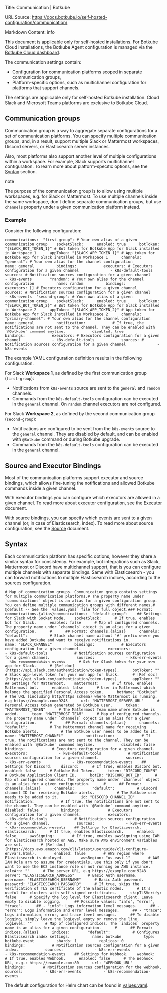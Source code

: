 Title: Communication | Botkube

URL Source: https://docs.botkube.io/self-hosted-configuration/communication/

Markdown Content:
info

This document is applicable only for self-hosted installations. For Botkube Cloud installations, the Botkube Agent configuration is managed via the [Botkube Cloud dashboard](https://app.botkube.io/).

The communication settings contain:

*   Configuration for communication platforms scoped in separate communication groups,
*   Platform-specific options, such as multichannel configuration for platforms that support channels.

The settings are applicable only for self-hosted Botkube installation. Cloud Slack and Microsoft Teams platforms are exclusive to Botkube Cloud.

Communication groups[​](https://docs.botkube.io/self-hosted-configuration/communication/#communication-groups "Direct link to Communication groups")
----------------------------------------------------------------------------------------------------------------------------------------------------

Communication group is a way to aggregate separate configurations for a set of communication platforms. You can specify multiple communication groups, and, in a result, support multiple Slack or Mattermost workspaces, Discord servers, or Elasticsearch server instances.

Also, most platforms also support another level of multiple configurations within a workspace. For example, Slack supports multichannel configuration. To learn more about platform-specific options, see the [Syntax](https://docs.botkube.io/self-hosted-configuration/communication/#syntax) section.

note

The purpose of the communication group is to allow using multiple workspaces, e.g. for Slack or Mattermost. To use multiple channels inside the same workspace, don't define separate communication groups, but use `channels` property under a given communication platform instead.

### Example[​](https://docs.botkube.io/self-hosted-configuration/communication/#example "Direct link to Example")

Consider the following configuration:

```
communications:  "first-group": # Your own alias of a given communication group    socketSlack:      enabled: true      botToken: "{SLACK_BOT_TOKEN_1}" # Bot token for Botkube App for Slack installed in Workspace 1      appToken: "{SLACK_APP_TOKEN_1}" # App token for Botkube App for Slack installed in Workspace 1      channels:        "general": # Your own alias for the channel configuration          name: general          bindings:            executors: # Executors configuration for a given channel              - k8s-default-tools            sources: # Notification sources configuration for a given channel              - k8s-events        "random": # Your own alias for the channel configuration          name: random          bindings:            executors: [] # Executors configuration for a given channel            sources: # Notification sources configuration for a given channel              - k8s-events  "second-group": # Your own alias of a given communication group    socketSlack:      enabled: true      botToken: "{SLACK_BOT_TOKEN_2}" # Bot token for Botkube App for Slack installed in Workspace 2      appToken: "{SLACK_APP_TOKEN_2}" # App token for Botkube App for Slack installed in Workspace 2      channels:        "primary-channel": # Your own alias for the channel configuration          name: general          notification:            # If true, the notifications are not sent to the channel. They can be enabled with `@Botkube` command anytime.            disabled: true          bindings:            executors: # Executors configuration for a given channel              - k8s-default-tools            sources: # Notification sources configuration for a given channel              - k8s-events
```

The example YAML configuration definition results in the following configuration.

For Slack **Workspace 1**, as defined by the first communication group (`first-group`):

*   Notifications from `k8s-events` source are sent to the `general` and `random` channels.
*   Commands from the `k8s-default-tools` configuration can be executed in the `general` channel. On `random` channel executors are not configured.

For Slack **Workspace 2**, as defined by the second communication group (`second-group`):

*   Notifications are configured to be sent from the `k8s-events` source to the `general` channel. They are disabled by default, and can be enabled with `@Botkube` command or during Botkube upgrade.
*   Commands from the `k8s-default-tools` configuration can be executed in the `general` channel.

Source and Executor Bindings[​](https://docs.botkube.io/self-hosted-configuration/communication/#source-and-executor-bindings "Direct link to Source and Executor Bindings")
----------------------------------------------------------------------------------------------------------------------------------------------------------------------------

Most of the communication platforms support executor and source bindings, which allows fine-tuning the notifications and allowed Botkube commands inside a given channel.

With executor bindings you can configure which executors are allowed in a given channel. To read more about executor configuration, see the [Executor](https://docs.botkube.io/self-hosted-configuration/executor) document.

With source bindings, you can specify which events are sent to a given channel (or, in case of Elasticsearch, index). To read more about source configuration, see the [Source](https://docs.botkube.io/self-hosted-configuration/source) document.

Syntax[​](https://docs.botkube.io/self-hosted-configuration/communication/#syntax "Direct link to Syntax")
----------------------------------------------------------------------------------------------------------

Each communication platform has specific options, however they share a similar syntax for consistency. For example, bot integrations such as Slack, Mattermost or Discord have multichannel support, that is you can configure multiple channels with separate bindings. Same with Elasticsearch - you can forward notifications to multiple Elasticsearch indices, according to the sources configuration.

```
# Map of communication groups. Communication group contains settings for multiple communication platforms.# The property name under `communications` object is an alias for a given configuration group. You can define multiple communication groups with different names.# @default -- See the `values.yaml` file for full object.### Format: communications.{alias}communications:  "default-group":    ## Settings for Slack with Socket Mode.    socketSlack:      # If true, enables bot for Slack.      enabled: false      # Map of configured channels. The property name under `channels` object is an alias for a given configuration.      #      ## Format: channels.{alias}      channels:        "default":          # Slack channel name without '#' prefix where you have added Botkube and want to receive notifications in.          name: "SLACK_CHANNEL"          bindings:            # Executors configuration for a given channel.            executors:              - k8s-default-tools            # Notification sources configuration for a given channel.            sources:              - k8s-err-events              - k8s-recommendation-events      # Bot for Slack token for your own app for Slack.      # [Ref doc](https://api.slack.com/authentication/token-types).      botToken: ""      # Slack app-level token for your own app for Slack.      # [Ref doc](https://api.slack.com/authentication/token-types).      appToken: ""    ## Settings for Mattermost.    mattermost:      # If true, enables Mattermost bot.      enabled: false      # User in Mattermost which belongs the specified Personal Access token.      botName: "Botkube"      # The URL (including http/https schema) where Mattermost is running. e.g https://example.com:9243      url: "MATTERMOST_SERVER_URL"      # Personal Access token generated by Botkube user.      token: "MATTERMOST_TOKEN"      # The Mattermost Team name where Botkube is added.      team: "MATTERMOST_TEAM"      # Map of configured channels. The property name under `channels` object is an alias for a given configuration.      #      ## Format: channels.{alias}      channels:        "default":          # The Mattermost channel name for receiving Botkube alerts.          # The Botkube user needs to be added to it.          name: "MATTERMOST_CHANNEL"          notification:            # If true, the notifications are not sent to the channel. They can be enabled with `@Botkube` command anytime.            disabled: false          bindings:            # Executors configuration for a given channel.            executors:              - k8s-default-tools            # Notification sources configuration for a given channel.            sources:              - k8s-err-events              - k8s-recommendation-events    ## Settings for Discord.    discord:      # If true, enables Discord bot.      enabled: false      # Botkube Bot Token.      token: "DISCORD_TOKEN"      # Botkube Application Client ID.      botID: "DISCORD_BOT_ID"      # Map of configured channels. The property name under `channels` object is an alias for a given configuration.      #      ## Format: channels.{alias}      channels:        "default":          # Discord channel ID for receiving Botkube alerts.          # The Botkube user needs to be added to it.          id: "DISCORD_CHANNEL_ID"          notification:            # If true, the notifications are not sent to the channel. They can be enabled with `@Botkube` command anytime.            disabled: false          bindings:            # Executors configuration for a given channel.            executors:              - k8s-default-tools            # Notification sources configuration for a given channel.            sources:              - k8s-err-events              - k8s-recommendation-events    ## Settings for Elasticsearch.    elasticsearch:      # If true, enables Elasticsearch.      enabled: false      awsSigning:        # If true, enables awsSigning using IAM for Elasticsearch hosted on AWS. Make sure AWS environment variables are set.        # [Ref doc](https://docs.aws.amazon.com/cli/latest/userguide/cli-configure-envvars.html).        enabled: false        # AWS region where Elasticsearch is deployed.        awsRegion: "us-east-1"        # AWS IAM Role arn to assume for credentials, use this only if you don't want to use the EC2 instance role or not running on AWS instance.        roleArn: ""      # The server URL, e.g https://example.com:9243      server: "ELASTICSEARCH_ADDRESS"      # Basic Auth username.      username: "ELASTICSEARCH_USERNAME"      # Basic Auth password.      password: "ELASTICSEARCH_PASSWORD"      # If true, skips the verification of TLS certificate of the Elastic nodes.      # It's useful for clusters with self-signed certificates.      skipTLSVerify: false      # Specify the log level for Elasticsearch client. Leave empty to disable logging.      ## Possible values: "info", "error", "trace".      ## - "info": Logs information level messages.      ## - "error": Logs information and error level messages.      ## - "trace": Logs information, error, and trace level messages.      ## To disable logging, simply leave the logLevel empty or remove the line.      logLevel: ""      # Map of configured indices. The `indices` property name is an alias for a given configuration.      #      ## Format: indices.{alias}      indices:        "default":          # Configures Elasticsearch index settings.          name: botkube          type: botkube-event          shards: 1          replicas: 0          bindings:            # Notification sources configuration for a given index.            sources:              - k8s-err-events              - k8s-recommendation-events    ## Settings for Webhook.    webhook:      # If true, enables Webhook.      enabled: false      # The Webhook URL, e.g.: https://example.com:80      url: "WEBHOOK_URL"      bindings:        # Notification sources configuration for the webhook.        sources:          - k8s-err-events          - k8s-recommendation-events
```

The default configuration for Helm chart can be found in [values.yaml](https://github.com/kubeshop/botkube/blob/main/helm/botkube/values.yaml).
